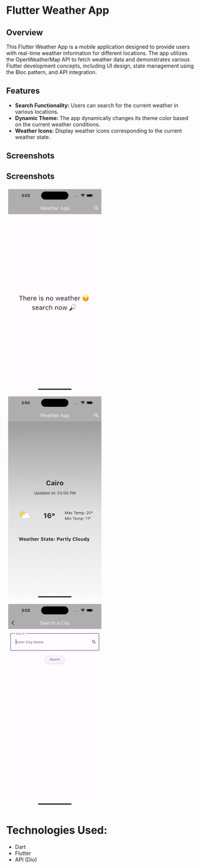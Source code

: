 # Flutter Weather App

## Overview

This Flutter Weather App is a mobile application designed to provide users with real-time weather information for different locations. The app utilizes the OpenWeatherMap API to fetch weather data and demonstrates various Flutter development concepts, including UI design, state management using the Bloc pattern, and API integration.

## Features

- **Search Functionality:** Users can search for the current weather in various locations.
- **Dynamic Theme:** The app dynamically changes its theme color based on the current weather conditions.
- **Weather Icons:** Display weather icons corresponding to the current weather state.

## Screenshots

## Screenshots

<p float="left">
  <img src="assets/screenshot/Home-Screen.png" alt="Home Screen" width="250" style="display:inline; margin:5px;">
  <img src="assets/screenshot/Results.png" alt="Results Screen" width="250" style="display:inline; margin:5px;">
  <img src="assets/screenshot/Search.png" alt="Search Screen" width="250" style="display:inline; margin:5px;">
</p>


# Technologies Used:
- Dart
- Flutter
- API (Dio) 
